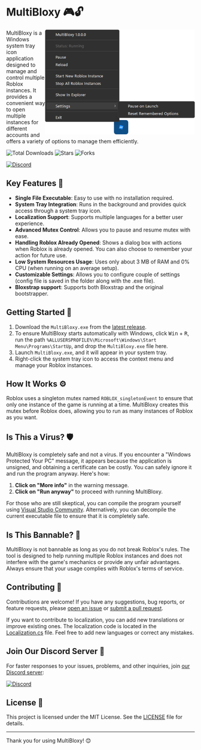 # MultiBloxy 🎮🔓

<img align="right" width="400" src="https://raw.githubusercontent.com/Zgoly/hosts/main/multibloxy_banner.webp" title="Screenshot of MultiBloxy taken on Windows 11 + Rectify11" />

MultiBloxy is a Windows system tray icon application designed to manage and control multiple Roblox instances. It provides a convenient way to open multiple instances for different accounts and offers a variety of options to manage them efficiently.

![Total Downloads](https://img.shields.io/github/downloads/Zgoly/MultiBloxy/total?color=%231e90ff)
![Stars](https://img.shields.io/github/stars/Zgoly/MultiBloxy?color=%231e90ff)
![Forks](https://img.shields.io/github/forks/Zgoly/MultiBloxy?color=%231e90ff)

<a href="https://dsc.gg/zgoly">
  <img alt="Discord" src="https://invidget.switchblade.xyz/y8fBWPNJFm">
</a>

## Key Features 🌟
- **Single File Executable**: Easy to use with no installation required.
- **System Tray Integration**: Runs in the background and provides quick access through a system tray icon.
- **Localization Support**: Supports multiple languages for a better user experience.
- **Advanced Mutex Control**: Allows you to pause and resume mutex with ease.
- **Handling Roblox Already Opened**: Shows a dialog box with actions when Roblox is already opened. You can also choose to remember your action for future use.
- **Low System Resources Usage**: Uses only about 3 MB of RAM and 0% CPU (when running on an average setup).
- **Customizable Settings**: Allows you to configure couple of settings (config file is saved in the folder along with the .exe file).
- **Bloxstrap support**: Supports both Bloxstrap and the original bootstrapper.

## Getting Started 🚀
1. Download the `MultiBloxy.exe` from the [latest release](https://github.com/Zgoly/MultiBloxy/releases/latest).
2. To ensure MultiBloxy starts automatically with Windows, click <kbd>Win</kbd> + <kbd>R</kbd>, run the path `%ALLUSERSPROFILE%\Microsoft\Windows\Start Menu\Programs\StartUp`, and drop the `MultiBloxy.exe` file here.
3. Launch `MultiBloxy.exe`, and it will appear in your system tray.
4. Right-click the system tray icon to access the context menu and manage your Roblox instances.

## How It Works ⚙️
Roblox uses a singleton mutex named `ROBLOX_singletonEvent` to ensure that only one instance of the game is running at a time. MultiBloxy creates this mutex before Roblox does, allowing you to run as many instances of Roblox as you want.

## Is This a Virus? 🛡️
MultiBloxy is completely safe and not a virus. If you encounter a "Windows Protected Your PC" message, it appears because the application is unsigned, and obtaining a certificate can be costly. You can safely ignore it and run the program anyway. Here's how:

1. **Click on "More info"** in the warning message.
2. **Click on "Run anyway"** to proceed with running MultiBloxy.

For those who are still skeptical, you can compile the program yourself using [Visual Studio Community](https://visualstudio.microsoft.com/vs/). Alternatively, you can decompile the current executable file to ensure that it is completely safe.

## Is This Bannable? 🚫
MultiBloxy is not bannable as long as you do not break Roblox's rules. The tool is designed to help running multiple Roblox instances and does not interfere with the game's mechanics or provide any unfair advantages. Always ensure that your usage complies with Roblox's terms of service.

## Contributing 🤝
Contributions are welcome! If you have any suggestions, bug reports, or feature requests, please [open an issue](https://github.com/Zgoly/MultiBloxy/issues) or [submit a pull request](https://github.com/Zgoly/MultiBloxy/pulls).

If you want to contribute to localization, you can add new translations or improve existing ones. The localization code is located in the [Localization.cs](https://github.com/Zgoly/MultiBloxy/blob/main/MultiBloxy/Localization.cs) file. Feel free to add new languages or correct any mistakes.

## Join Our Discord Server 💬
For faster responses to your issues, problems, and other inquiries, join [our Discord server](https://dsc.gg/zgoly):

<a href="https://dsc.gg/zgoly">
  <img alt="Discord" src="https://invidget.switchblade.xyz/y8fBWPNJFm">
</a>

## License 📜
This project is licensed under the MIT License. See the [LICENSE](LICENSE) file for details.

---

Thank you for using MultiBloxy! 😊
